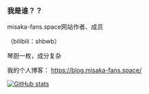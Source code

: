 ### 我是谁？？
misaka-fans.space网站作者、成员

（bilibili：shbwb）

琴厨一枚，成分复杂

我的个人博客： https://blog.misaka-fans.space/

[![GitHub stats](https://github-readme-stats.vercel.app/api?username=misaka-fans)](https://github.com/anuraghazra/github-readme-stats)
